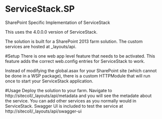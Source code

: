 # ServiceStack.SP
SharePoint Specific Implementation of ServiceStack

This uses the 4.0.0.0 version of ServiceStack. 

The solution is built for a SharePoint 2013 farm solution. The custom services are hosted at _layouts/api.


#Setup
There is one web app level feature that needs to be activated.  This feature adds the correct web.config entries for ServiceStack to work. 

Instead of modifying the global.asax for your SharePoint site (which cannot be done in a WSP package), there is a custom HTTPModule that will run once to start your ServiceStack application. 

#Usage
Deploy the solution to your farm.  Navigate to http://sitecoll/_layouts/api/metadata and you will see the metadate about the service.  You can add other services as you normally would in ServiceStack. 
Swagger UI is included to test the service at http://sitecoll/_layouts/api/swagger-ui
 